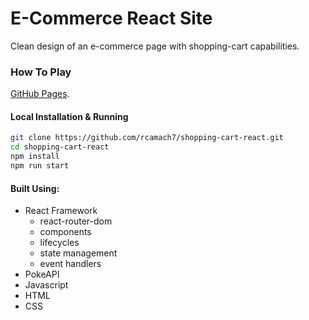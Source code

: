 # E-Commerce React Site 
Clean design of an e-commerce page with shopping-cart capabilities.

### How To Play

[GitHub Pages](https://rcamach7.github.io/shopping-cart-react/).

#### Local Installation & Running
```bash
git clone https://github.com/rcamach7/shopping-cart-react.git
cd shopping-cart-react
npm install
npm run start
```

#### Built Using:

- React Framework
  - react-router-dom
  - components
  - lifecycles
  - state management
  - event handlers
- PokeAPI
- Javascript
- HTML
- CSS